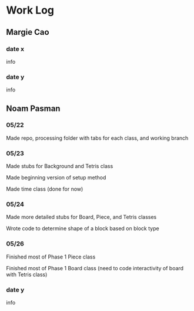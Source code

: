 # Work Log

## Margie Cao

### date x

info

### date y

info


## Noam Pasman

### 05/22

Made repo, processing folder with tabs for each class, and working branch

### 05/23

Made stubs for Background and Tetris class

Made beginning version of setup method

Made time class (done for now)

### 05/24

Made more detailed stubs for Board, Piece, and Tetris classes

Wrote code to determine shape of a block based on block type

### 05/26

Finished most of Phase 1 Piece class

Finished most of Phase 1 Board class (need to code interactivity of board with Tetris class)

### date y

info
